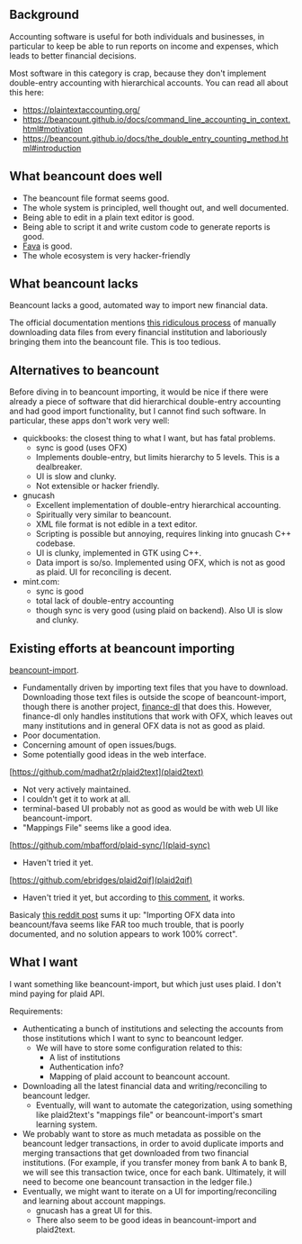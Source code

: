 ## Background

Accounting software is useful for both individuals and businesses, in particular to keep be able to run reports on income and expenses, which leads to better financial decisions.

Most software in this category is crap, because they don't implement double-entry accounting with hierarchical accounts.  You can read all about this here:
* https://plaintextaccounting.org/
* https://beancount.github.io/docs/command_line_accounting_in_context.html#motivation
* https://beancount.github.io/docs/the_double_entry_counting_method.html#introduction

## What beancount does well

* The beancount file format seems good.
* The whole system is principled, well thought out, and well documented.
* Being able to edit in a plain text editor is good.
* Being able to script it and write custom code to generate reports is good.
* [Fava](https://github.com/beancount/fava) is good.
* The whole ecosystem is very hacker-friendly

## What beancount lacks

Beancount lacks a good, automated way to import new financial data.

The official documentation mentions [this ridiculous process](https://beancount.github.io/docs/importing_external_data.html) of manually downloading data files from every financial institution and laboriously bringing them into the beancount file.  This is too tedious.

## Alternatives to beancount

Before diving in to beancount importing, it would be nice if there were already a piece of software that did hierarchical double-entry accounting and had good import functionality, but I cannot find such software.  In particular, these apps don't work very well:

* quickbooks: the closest thing to what I want, but has fatal problems.
	* sync is good (uses OFX)
	* Implements double-entry, but limits hierarchy to 5 levels.  This is a dealbreaker.
	* UI is slow and clunky.
	* Not extensible or hacker friendly.
* gnucash
	* Excellent implementation of double-entry hierarchical accounting.
	* Spiritually very similar to beancount.
	* XML file format is not edible in a text editor.
	* Scripting is possible but annoying, requires linking into gnucash C++ codebase.
	* UI is clunky, implemented in GTK using C++.
	* Data import is so/so.  Implemented using OFX, which is not as good as plaid.  UI for reconciling is decent.
* mint.com:
	* sync is good
	* total lack of double-entry accounting
	* though sync is very good (using plaid on backend).  Also UI is slow and clunky.

## Existing efforts at beancount importing

[beancount-import](https://github.com/jbms/beancount-import).
* Fundamentally driven by importing text files that you have to download.  Downloading those text files is outside the scope of beancount-import, though there is another project, [finance-dl](https://github.com/jbms/finance-dl) that does this.  However, finance-dl only handles institutions that work with OFX, which leaves out many institutions and in general OFX data is not as good as plaid.
* Poor documentation.
* Concerning amount of open issues/bugs.
* Some potentially good ideas in the web interface.

[https://github.com/madhat2r/plaid2text](plaid2text)
* Not very actively maintained.
* I couldn't get it to work at all.
* terminal-based UI probably not as good as would be with web UI like beancount-import.
* "Mappings File" seems like a good idea.

[https://github.com/mbafford/plaid-sync/](plaid-sync)
* Haven't tried it yet.

[https://github.com/ebridges/plaid2qif](plaid2qif)
* Haven't tried it yet, but according to [this comment](https://www.reddit.com/r/plaintextaccounting/comments/qscfpm/comment/hkd1yf7/?utm_source=share&utm_medium=web2x&context=3), it works.

Basicaly [this reddit post](https://www.reddit.com/r/plaintextaccounting/comments/qktexr/ofx_imports_in_fava/) sums it up: "Importing OFX data into beancount/fava seems like FAR too much trouble, that is poorly documented, and no solution appears to work 100% correct".

## What I want

I want something like beancount-import, but which just uses plaid.  I don't mind paying for plaid API.

Requirements:
* Authenticating a bunch of institutions and selecting the accounts from those institutions which I want to sync to beancount ledger.
	* We will have to store some configuration related to this:
		* A list of institutions
		* Authentication info?
		* Mapping of plaid account to beancount account.
* Downloading all the latest financial data and writing/reconciling to beancount ledger.
	* Eventually, will want to automate the categorization, using something like plaid2text's "mappings file" or beancount-import's smart learning system.
* We probably want to store as much metadata as possible on the beancount ledger transactions, in order to avoid duplicate imports and merging transactions that get downloaded from two financial institutions.  (For example, if you transfer money from bank A to bank B, we will see this transaction twice, once for each bank.  Ultimately, it will need to become one beancount transaction in the ledger file.)
* Eventually, we might want to iterate on a UI for importing/reconciling and learning about account mappings.
	* gnucash has a great UI for this.
	* There also seem to be good ideas in beancount-import and plaid2text.


